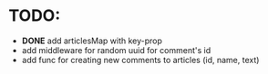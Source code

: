 # TODO:

 - **DONE** add articlesMap with key-prop
 - add middleware for random uuid for comment's id
 - add func for creating new comments to articles (id, name, text)
